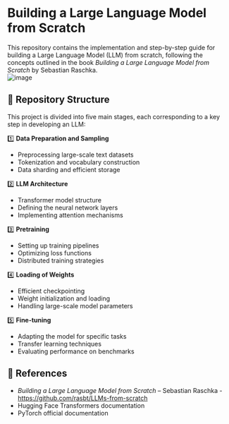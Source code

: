 
# Building a Large Language Model from Scratch  

This repository contains the implementation and step-by-step guide for building a Large Language Model (LLM) from scratch, following the concepts outlined in the book *Building a Large Language Model from Scratch* by Sebastian Raschka.  
![image](https://github.com/user-attachments/assets/5454c683-b0ef-4833-868d-bb7f0440fb56)


## 📂 Repository Structure  

This project is divided into five main stages, each corresponding to a key step in developing an LLM:  

1️⃣ **Data Preparation and Sampling**  
   - Preprocessing large-scale text datasets  
   - Tokenization and vocabulary construction  
   - Data sharding and efficient storage  

2️⃣ **LLM Architecture**  
   - Transformer model structure  
   - Defining the neural network layers  
   - Implementing attention mechanisms  

3️⃣ **Pretraining**  
   - Setting up training pipelines  
   - Optimizing loss functions  
   - Distributed training strategies  

4️⃣ **Loading of Weights**  
   - Efficient checkpointing  
   - Weight initialization and loading  
   - Handling large-scale model parameters  

5️⃣ **Fine-tuning**  
   - Adapting the model for specific tasks  
   - Transfer learning techniques  
   - Evaluating performance on benchmarks  

## 📖 References  

- *Building a Large Language Model from Scratch* – Sebastian Raschka   - https://github.com/rasbt/LLMs-from-scratch
- Hugging Face Transformers documentation  
- PyTorch official documentation  

